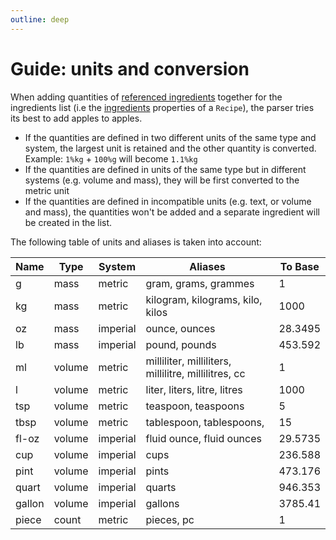 ```yaml
---
outline: deep
---
```


# Guide: units and conversion

When adding quantities of [referenced ingredients](/api/guide-extensions#modifiers) together for the ingredients list (i.e the [ingredients](/api/classes/Recipe.html#ingredients) properties of a `Recipe`), the parser tries its best to add apples to apples. 

- If the quantities are defined in two different units of the same type and system, the largest unit is retained and the other quantity is converted. Example: `1%kg` + `100%g` will become `1.1%kg`
- If the quantities are defined in units of the same type but in different systems (e.g. volume and mass), they will be first converted to the metric unit
- If the quantities are defined in incompatible units (e.g. text, or volume and mass), the quantities won't be added and a separate ingredient will be created in the list.

The following table of units and aliases is taken into account:

| Name   | Type   | System   | Aliases                                              | To Base |
| ------ | ------ | -------- | ---------------------------------------------------- | ------- |
| g      | mass   | metric   | gram, grams, grammes                                 | 1       |
| kg     | mass   | metric   | kilogram, kilograms, kilo, kilos                     | 1000    |
| oz     | mass   | imperial | ounce, ounces                                        | 28.3495 |
| lb     | mass   | imperial | pound, pounds                                        | 453.592 |
| ml     | volume | metric   | milliliter, milliliters, millilitre, millilitres, cc | 1       |
| l      | volume | metric   | liter, liters, litre, litres                         | 1000    |
| tsp    | volume | metric   | teaspoon, teaspoons                                  | 5       |
| tbsp   | volume | metric   | tablespoon, tablespoons,                             | 15      |
| fl-oz  | volume | imperial | fluid ounce, fluid ounces                            | 29.5735 |
| cup    | volume | imperial | cups                                                 | 236.588 |
| pint   | volume | imperial | pints                                                | 473.176 |
| quart  | volume | imperial | quarts                                               | 946.353 |
| gallon | volume | imperial | gallons                                              | 3785.41 |
| piece  | count  | metric   | pieces, pc                                           | 1       |
